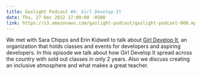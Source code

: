 ```yaml
---
title: Gaslight Podcast #8: Girl Develop It
date: Thu, 27 Dec 2012 17:09:00 -0500
link: https://s3.amazonaws.com/gaslight-podcast/gaslight-podcast-008.mp3
---
```


We met with Sara Chipps and Erin Kidwell to talk about <a
href="http://girldevelopit.com/">Girl Develop It</a>, an organization that holds
classes and events for developers and aspiring developers. In this episode we
talk about how Girl Develop It spread across the country with sold out classes
in only 2 years. Also we discuss creating an inclusive atmosphere and what makes
a great teacher.
